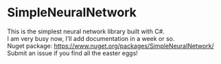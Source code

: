 # SimpleNeuralNetwork
This is the simplest neural network library built with C#.  
I am very busy now, I'll add documentation in a week or so.  
Nuget package: https://www.nuget.org/packages/SimpleNeuralNetwork/
Submit an issue if you find all the easter eggs!